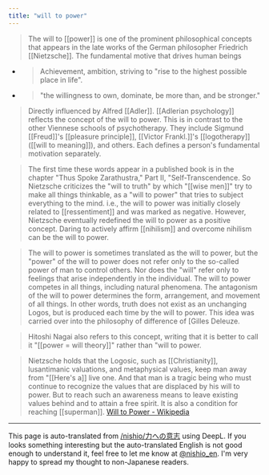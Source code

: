```yaml
---
title: "will to power"
---
```


> The will to [[power]] is one of the prominent philosophical concepts that appears in the late works of the German philosopher Friedrich [[Nietzsche]].
> The fundamental motive that drives human beings
- > Achievement, ambition, striving to "rise to the highest possible place in life".
- >  "the willingness to own, dominate, be more than, and be stronger."
>  Directly influenced by Alfred [[Adler]]. [[Adlerian psychology]] reflects the concept of the will to power. This is in contrast to the other Viennese schools of psychotherapy. They include Sigmund [[Freud]]'s [[pleasure principle]], [[Victor Frankl.]]'s [[logotherapy]] ([[will to meaning]]), and others. Each defines a person's fundamental motivation separately.

> The first time these words appear in a published book is in the chapter "Thus Spoke Zarathustra," Part II, "Self-Transcendence.
>  So Nietzsche criticizes the "will to truth" by which "[[wise men]]" try to make all things thinkable, as a "will to power" that tries to subject everything to the mind.
>  i.e., the will to power was initially closely related to [[ressentiment]] and was marked as negative.
>  However, Nietzsche eventually redefined the will to power as a positive concept.
>  Daring to actively affirm [[nihilism]] and overcome nihilism can be the will to power.

> The will to power is sometimes translated as the will to power, but the "power" of the will to power does not refer only to the so-called power of man to control others. Nor does the "will" refer only to feelings that arise independently in the individual. The will to power competes in all things, including natural phenomena. The antagonism of the will to power determines the form, arrangement, and movement of all things.
>  In other words, truth does not exist as an unchanging Logos, but is produced each time by the will to power. This idea was carried over into the philosophy of difference of [Gilles Deleuze.

> Hitoshi Nagai also refers to this concept, writing that it is better to call it "[[power = will theory]]" rather than "will to power.

> Nietzsche holds that the Logosic, such as [[Christianity]], lusantimanic valuations, and metaphysical values, keep man away from "[[Here's a]] live one. And that man is a tragic being who must continue to recognize the values that are displaced by his will to power. But to reach such an awareness means to leave existing values behind and to attain a free spirit. It is also a condition for reaching [[superman]].
[Will to Power - Wikipedia](https://ja.wikipedia.org/wiki/%E5%8A%9B%E3%81%B8%E3%81%AE%E6%84%8F%E5%BF%97)
---
This page is auto-translated from [/nishio/力への意志](https://scrapbox.io/nishio/力への意志) using DeepL. If you looks something interesting but the auto-translated English is not good enough to understand it, feel free to let me know at [@nishio_en](https://twitter.com/nishio_en). I'm very happy to spread my thought to non-Japanese readers.